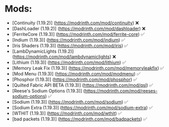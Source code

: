 # Mods:

- [Continuity					(1.19.2)]		(https://modrinth.com/mod/continuity) ❌
- [DashLoader					(1.19.2)]		(https://modrinth.com/mod/dashloader) ❌
- [FerriteCore					(1.19.3)]		(https://modrinth.com/mod/ferrite-core) ✅
- [Indium						(1.19.3)]		(https://modrinth.com/mod/indium) ✅
- [Iris Shaders					(1.19.3)]		(https://modrinth.com/mod/iris) ✅
- [LambDynamicLights			(1.19.2)]		(https://modrinth.com/mod/lambdynamiclights) ❌
- [Lithium						(1.19.3)]		(https://modrinth.com/mod/lithium) ✅
- [Memory Leak Fix				(1.19.3)]		(https://modrinth.com/mod/memoryleakfix) ✅
- [Mod Menu						(1.19.3)]		(https://modrinth.com/mod/modmenu) ✅
- [Phosphor						(1.19.3)]		(https://modrinth.com/mod/phosphor) ✅
- [Quilted Fabric API BETA		(1.19.3)]		(https://modrinth.com/mod/qsl) ✅
- [Reese's Sodium Options		(1.19.3)]		(https://modrinth.com/mod/reeses-sodium-options) ✅
- [Sodium						(1.19.3)]		(https://modrinth.com/mod/sodium) ✅
- [Sodium Extra					(1.19.3)]		(https://modrinth.com/mod/sodium-extra) ✅
- [WTHIT						(1.19.3)]		(https://modrinth.com/mod/wthit) ✅
- [bad packets					(1.19.3)]		(https://modrinth.com/mod/badpackets) ✅